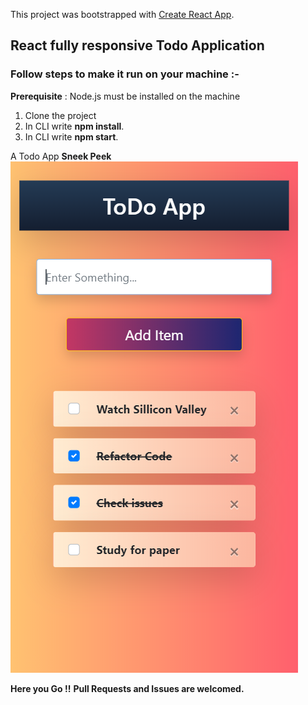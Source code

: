 This project was bootstrapped with [Create React App](https://github.com/facebook/create-react-app).

## React fully responsive Todo Application

### Follow steps to make it run on your machine :-
**Prerequisite** : Node.js must be installed on the machine
1. Clone the project
2. In CLI write **npm install**.
3. In CLI write **npm start**.

A Todo App **Sneek Peek**
![GitHub Logo](/public/image.png)

**Here you Go !!**
**Pull Requests and Issues are welcomed.**
